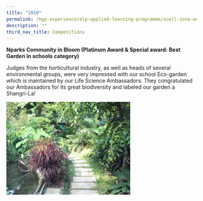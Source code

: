 ```yaml
---
title: "2010"
permalink: /hgp-experience/alp-applied-learning-programme/xcell-zone-website/competitions/2010/
description: ""
third_nav_title: Competitions
---
```

<p><strong>Nparks Community in Bloom (Platinum Award &amp; Special award: Best Garden in schools category)</strong></p>
<p>Judges from the horticultural industry, as well as heads of several environmental groups, were very impressed with our school Eco-garden which is maintained by our Life Science Ambassadors. They congratulated our Ambassadors for its great biodiversity and labeled our garden a Shangri-La!</p>
<img style="width: 65%;" src="/images/2010.jpg" />